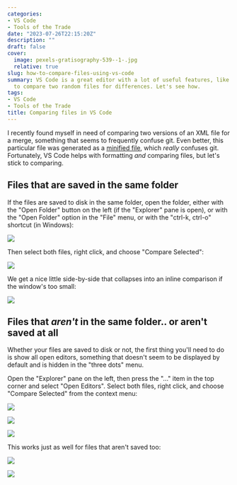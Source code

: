 ```yaml
---
categories:
- VS Code
- Tools of the Trade
date: "2023-07-26T22:15:20Z"
description: ""
draft: false
cover:
  image: pexels-gratisography-539--1-.jpg
  relative: true
slug: how-to-compare-files-using-vs-code
summary: VS Code is a great editor with a lot of useful features, like being able
  to compare two random files for differences. Let's see how.
tags:
- VS Code
- Tools of the Trade
title: Comparing files in VS Code
---
```

I recently found myself in need of comparing two versions of an XML file for a merge, something that seems to frequently confuse git. Even better, this particular file was generated as a [minified file](https://grantwinney.com/minification-vs-obfuscation/), which _really_ confuses git. Fortunately, VS Code helps with formatting _and_ comparing files, but let's stick to comparing.

## Files that are saved in the same folder

If the files are saved to disk in the same folder, open the folder, either with the "Open Folder" button on the left (if the "Explorer" pane is open), or with the "Open Folder" option in the "File" menu, or with the "ctrl-k, ctrl-o" shortcut (in Windows):

![](https://grantwinney.com/content/images/2024/09/image-12.png)

Then select both files, right click, and choose "Compare Selected":

![](https://grantwinney.com/content/images/2024/09/image-13.png)

We get a nice little side-by-side that collapses into an inline comparison if the window's too small:

![](https://grantwinney.com/content/images/2024/09/xmlcompare1.gif)

## Files that _aren't_ in the same folder.. or aren't saved at all

Whether your files are saved to disk or not, the first thing you'll need to do is show all open editors, something that doesn't seem to be displayed by default and is hidden in the "three dots" menu.

Open the "Explorer" pane on the left, then press the "..." item in the top corner and select "Open Editors". Select both files, right click, and choose "Compare Selected" from the context menu:

![](https://grantwinney.com/content/images/2024/09/image-15.png)

![](https://grantwinney.com/content/images/2024/09/image-16.png)

![](https://grantwinney.com/content/images/2024/09/image-17.png)

This works just as well for files that aren't saved too:

![](https://grantwinney.com/content/images/2024/09/image-19.png)

![](https://grantwinney.com/content/images/2024/09/image-18.png)
